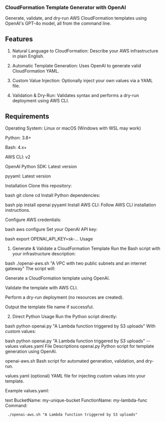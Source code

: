 ### CloudFormation Template Generator with OpenAI
Generate, validate, and dry-run AWS CloudFormation templates using OpenAI's GPT-4o model, all from the command line.

## Features
1. Natural Language to CloudFormation: Describe your AWS infrastructure in plain English.

2. Automatic Template Generation: Uses OpenAI to generate valid CloudFormation YAML.

3. Custom Value Injection: Optionally inject your own values via a YAML file.

4. Validation & Dry-Run: Validates syntax and performs a dry-run deployment using AWS CLI.

## Requirements
Operating System: Linux or macOS (Windows with WSL may work)

Python: 3.8+

Bash: 4.x+

AWS CLI: v2

OpenAI Python SDK: Latest version

pyyaml: Latest version

Installation
Clone this repository:

bash
git clone <your-repo-url>
cd <your-repo-directory>
Install Python dependencies:

bash
pip install openai pyyaml
Install AWS CLI:
Follow AWS CLI installation instructions.

Configure AWS credentials:

bash
aws configure
Set your OpenAI API key:

bash
export OPENAI_API_KEY=sk-...
Usage
1. Generate & Validate a CloudFormation Template
Run the Bash script with your infrastructure description:

bash
./openai-aws.sh "A VPC with two public subnets and an internet gateway"
The script will:

Generate a CloudFormation template using OpenAI.

Validate the template with AWS CLI.

Perform a dry-run deployment (no resources are created).

Output the template file name if successful.

2. Direct Python Usage
Run the Python script directly:

bash
python openai.py "A Lambda function triggered by S3 uploads"
With custom values:

bash
python openai.py "A Lambda function triggered by S3 uploads" --values values.yaml
File Descriptions
openai.py
Python script for template generation using OpenAI.

openai-aws.sh
Bash script for automated generation, validation, and dry-run.

values.yaml (optional)
YAML file for injecting custom values into your template.

Example
values.yaml:

text
BucketName: my-unique-bucket
FunctionName: my-lambda-func
Command:


``` ./openai-aws.sh "A Lambda function triggered by S3 uploads"```